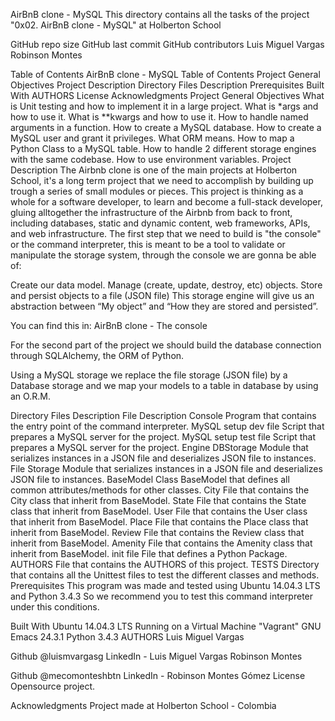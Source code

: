 AirBnB clone - MySQL
This directory contains all the tasks of the project "0x02. AirBnB clone - MySQL" at Holberton School

GitHub repo size GitHub last commit GitHub contributors Luis Miguel Vargas Robinson Montes

Table of Contents
AirBnB clone - MySQL
Table of Contents
Project General Objectives
Project Description
Directory Files Description
Prerequisites
Built With
AUTHORS
License
Acknowledgments
Project General Objectives
What is Unit testing and how to implement it in a large project.
What is *args and how to use it.
What is **kwargs and how to use it.
How to handle named arguments in a function.
How to create a MySQL database.
How to create a MySQL user and grant it privileges.
What ORM means.
How to map a Python Class to a MySQL table.
How to handle 2 different storage engines with the same codebase.
How to use environment variables.
Project Description
The Airbnb clone is one of the main projects at Holberton School, it's a long term project that we need to accomplish by building up trough a series of small modules or pieces. This project is thinking as a whole for a software developer, to learn and become a full-stack developer, gluing alltogether the infrastructure of the Airbnb from back to front, including databases, static and dynamic content, web frameworks, APIs, and web infrastructure. The first step that we need to build is "the console" or the command interpreter, this is meant to be a tool to validate or manipulate the storage system, through the console we are gonna be able of:

Create our data model.
Manage (create, update, destroy, etc) objects.
Store and persist objects to a file (JSON file)
This storage engine will give us an abstraction between “My object” and “How they are stored and persisted”.

You can find this in: AirBnB clone - The console

For the second part of the project we should build the database connection through SQLAlchemy, the ORM of Python.

Using a MySQL storage we replace the file storage (JSON file) by a Database storage and we map your models to a table in database by using an O.R.M.

Directory Files Description
File	Description
Console	Program that contains the entry point of the command interpreter.
MySQL setup dev file	Script that prepares a MySQL server for the project.
MySQL setup test file	Script that prepares a MySQL server for the project.
Engine DBStorage	Module that serializes instances in a JSON file and deserializes JSON file to instances.
File Storage	Module that serializes instances in a JSON file and deserializes JSON file to instances.
BaseModel	Class BaseModel that defines all common attributes/methods for other classes.
City	File that contains the City class that inherit from BaseModel.
State	File that contains the State class that inherit from BaseModel.
User	File that contains the User class that inherit from BaseModel.
Place	File that contains the Place class that inherit from BaseModel.
Review	File that contains the Review class that inherit from BaseModel.
Amenity	File that contains the Amenity class that inherit from BaseModel.
init file	File that defines a Python Package.
AUTHORS	File that contains the AUTHORS of this project.
TESTS	Directory that contains all the Unittest files to test the different classes and methods.
Prerequisites
This program was made and tested using Ubuntu 14.04.3 LTS and Python 3.4.3 So we recommend you to test this command interpreter under this conditions.

Built With
Ubuntu 14.04.3 LTS Running on a Virtual Machine "Vagrant"
GNU Emacs 24.3.1
Python 3.4.3
AUTHORS
Luis Miguel Vargas

Github @luismvargasg
LinkedIn - Luis Miguel Vargas
Robinson Montes

Github @mecomonteshbtn
LinkedIn - Robinson Montes Gómez
License
Opensource project.

Acknowledgments
Project made at Holberton School - Colombia

